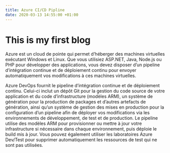 ```yaml
---
title: Azure CI/CD Pipline
date: 2020-03-13 14:55:00 +01:00
---
```


# This is my first blog

Azure est un cloud de pointe qui permet d’héberger des machines virtuelles exécutant Windows et Linux. Que vous utilisiez ASP.NET, Java, Node.js ou PHP pour développer des applications, vous devez disposer d’un pipeline d’intégration continue et de déploiement continu pour envoyer automatiquement vos modifications à ces machines virtuelles.

Azure DevOps fournit le pipeline d’intégration continue et de déploiement continu. Celui-ci inclut un dépôt Git pour la gestion du code source de votre application et du code d’infrastructure (modèles ARM), un système de génération pour la production de packages et d’autres artefacts de génération, ainsi qu’un système de gestion des mises en production pour la configuration d’un pipeline afin de déployer vos modifications via les environnements de développement, de test et de production. Le pipeline utilise des modèles ARM pour provisionner ou mettre à jour votre infrastructure si nécessaire dans chaque environnement, puis déploie le build mis à jour. Vous pouvez également utiliser les laboratoires Azure Dev/Test pour supprimer automatiquement les ressources de test qui ne sont pas utilisées.